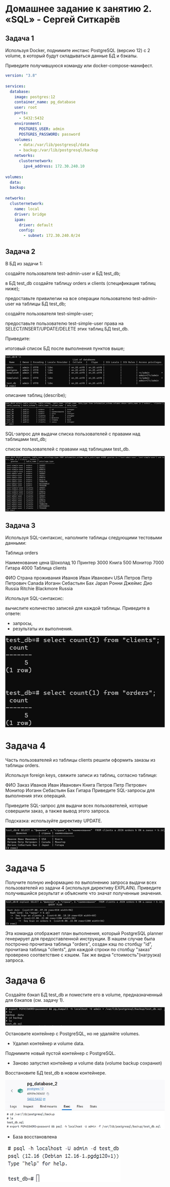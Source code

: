 # Домашнее задание к занятию 2. «SQL» - Сергей Ситкарёв

## Задача 1

Используя Docker, поднимите инстанс PostgreSQL (версию 12) c 2 volume, в который будут складываться данные БД и бэкапы.

Приведите получившуюся команду или docker-compose-манифест.

```yaml
version: "3.8"

services:
  database:
    image: postgres:12
    container_name: pg_database
    user: root
    ports: 
      - 5432:5432
    environment:
      POSTGRES_USER: admin
      POSTGRES_PASSWORD: password
    volumes:
      - data:/var/lib/postgresql/data
      - backup:/var/lib/postgresql/backup
    networks:
      clusternetwork:
        ipv4_address: 172.30.240.10
      
volumes:
  data:
  backup:

networks:
  clusternetwork:
    name: local
    driver: bridge
    ipam:
      driver: default
      config:
        - subnet: 172.30.240.0/24
```

## Задача 2

В БД из задачи 1:

создайте пользователя test-admin-user и БД test_db;

в БД test_db создайте таблицу orders и clients (спeцификация таблиц ниже);

предоставьте привилегии на все операции пользователю test-admin-user на таблицы БД test_db;

создайте пользователя test-simple-user;

предоставьте пользователю test-simple-user права на SELECT/INSERT/UPDATE/DELETE этих таблиц БД test_db.

Приведите:

итоговый список БД после выполнения пунктов выше;

![Задание2](https://github.com/SSitkarev/06-db-02-sql/blob/main/img/2-1.jpg)

описание таблиц (describe);

![Задание2](https://github.com/SSitkarev/06-db-02-sql/blob/main/img/2-2.jpg)

SQL-запрос для выдачи списка пользователей с правами над таблицами test_db;

список пользователей с правами над таблицами test_db.

![Задание2](https://github.com/SSitkarev/06-db-02-sql/blob/main/img/2-3.jpg)

## Задача 3

Используя SQL-синтаксис, наполните таблицы следующими тестовыми данными:

Таблица orders

Наименование	цена
Шоколад	10
Принтер	3000
Книга	500
Монитор	7000
Гитара	4000
Таблица clients

ФИО	Страна проживания
Иванов Иван Иванович	USA
Петров Петр Петрович	Canada
Иоганн Себастьян Бах	Japan
Ронни Джеймс Дио	Russia
Ritchie Blackmore	Russia

Используя SQL-синтаксис:

вычислите количество записей для каждой таблицы.
Приведите в ответе:

- запросы,
- результаты их выполнения.

![Задание3](https://github.com/SSitkarev/06-db-02-sql/blob/main/img/3.jpg)

# Задача 4

Часть пользователей из таблицы clients решили оформить заказы из таблицы orders.

Используя foreign keys, свяжите записи из таблиц, согласно таблице:

ФИО	Заказ
Иванов Иван Иванович	Книга
Петров Петр Петрович	Монитор
Иоганн Себастьян Бах	Гитара
Приведите SQL-запросы для выполнения этих операций.

Приведите SQL-запрос для выдачи всех пользователей, которые совершили заказ, а также вывод этого запроса.

Подсказка: используйте директиву UPDATE.

![Задание4](https://github.com/SSitkarev/06-db-02-sql/blob/main/img/4.jpg)

# Задача 5

Получите полную информацию по выполнению запроса выдачи всех пользователей из задачи 4 (используя директиву EXPLAIN).
Приведите получившийся результат и объясните что значат полученные значения.

![Задание5](https://github.com/SSitkarev/06-db-02-sql/blob/main/img/5.jpg)

Эта команда отображает план выполнения, который PostgreSQL planner генерирует для предоставленной инструкции.
В нашем случае была построчно прочитана таблица "orders", создан кэш по столбцу "id", прочитана таблица "clients", для каждой строки по столбцу "заказ" проверено соответствие с кэшем.
Так же видна "стоимость"(нагрузка) запроса.

# Задача 6

Создайте бэкап БД test_db и поместите его в volume, предназначенный для бэкапов (см. задачу 1).

![Задание6](https://github.com/SSitkarev/06-db-02-sql/blob/main/img/6-1.jpg)

Остановите контейнер с PostgreSQL, но не удаляйте volumes.

- Удалил контейнер и volume data.

Поднимите новый пустой контейнер с PostgreSQL.

- Заново запустил контейнер и volume data (volume backup сохранил)

Восстановите БД test_db в новом контейнере.

![Задание6](https://github.com/SSitkarev/06-db-02-sql/blob/main/img/6-2.jpg)

- База восстановлена 

![Задание6](https://github.com/SSitkarev/06-db-02-sql/blob/main/img/6-3.jpg)